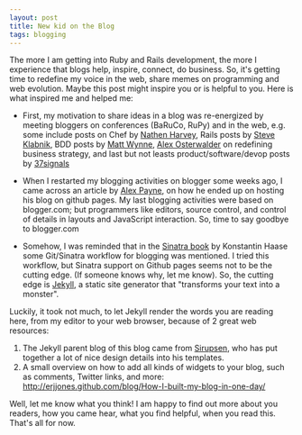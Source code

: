 ```yaml
---
layout: post
title: New kid on the Blog 
tags: blogging
---
```


The more I am getting into Ruby and Rails development, the more I experience that blogs help, inspire, connect, do business. So, it's getting time to redefine my voice in the web, share memes on programming and web evolution. Maybe this post might inspire you or is helpful to you. Here is what inspired me and helped me:

* First, my motivation to share ideas in a blog was re-energized by meeting bloggers on conferences (BaRuCo, RuPy) and in the web, e.g. some include posts on Chef by [Nathen Harvey](http://nathenharvey.com), Rails posts by [Steve Klabnik](http://words.steveklabnik.com/), BDD posts by [Matt Wynne](http://blog.mattwynne.net/), [Alex Osterwalder](http://businessmodelalchemist.com) on redefining business strategy, and last but not leasts product/software/devop posts by [37signals](http://svn.37signals.com)

* When I restarted my blogging activities on blogger some weeks ago, I came across an article by [Alex Payne](http://al3x.net/about.html), on how he ended up on hosting his blog on github pages. My last blogging activities were based on blogger.com; but programmers like editors, source control, and control of details in layouts and JavaScript interaction. So, time to say goodbye to blogger.com

* Somehow, I was reminded that in the [Sinatra book](http://shop.oreilly.com/product/0636920019664.do) by Konstantin Haase some Git/Sinatra workflow for blogging was mentioned. I tried this workflow, but Sinatra support on Github pages seems not to be the cutting edge. (If someone knows why, let me know). So, the cutting edge is [Jekyll](http://jekyllrb.com/), a static site generator that "transforms your text into a monster".

Luckily, it took not much, to let Jekyll render the words you are reading here, from my editor to your web browser, because of 2 great web resources:

1. The Jekyll parent blog of this blog came from [Sirupsen](https://github.com/Sirupsen/sirupsen.github.com), who has put together a lot of nice design details into his templates.
2. A small overview on how to add all kinds of widgets to your blog, such as comments, Twitter links, and more: http://erjjones.github.com/blog/How-I-built-my-blog-in-one-day/

Well, let me know what you think! I am happy to find out more about you readers, how you came hear, what you find helpful, when you read this. That's all for now.
